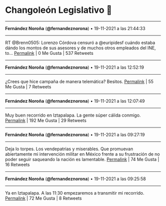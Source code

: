 # Changoleón Legislativo 🙈
*****
**Fernández Noroña** (**@fernandeznorona**) • 19-11-2021 a las 21:44:33
*****
RT @Brenn0505: Lorenzo Córdova censuró a @euripidesf cuándo estaba dándo los montos de sus asesores y de muchos otros empleados del INE, to…
[Permalink](https://twitter.com/fernandeznorona/status/1461933460910710784) | 0 Me Gusta | 537 Retweets
*****
**Fernández Noroña** (**@fernandeznorona**) • 19-11-2021 a las 12:52:19
*****
¿Crees que hice campaña de manera telemática? Besitos.
[Permalink](https://twitter.com/fernandeznorona/status/1461799519922929666) | 55 Me Gusta | 7 Retweets
*****
**Fernández Noroña** (**@fernandeznorona**) • 19-11-2021 a las 12:07:49
*****
Muy buen recorrido en Iztapalapa. La gente súper cálida conmigo.
[Permalink](https://twitter.com/fernandeznorona/status/1461788323333218316) | 192 Me Gusta | 29 Retweets
*****
**Fernández Noroña** (**@fernandeznorona**) • 19-11-2021 a las 09:27:19
*****
Deja lo torpes. Los vendepatrias y miserables. Que promuevan abiertamente mi intervención militar en México frente a su frustración de no poder seguir saqueando la nación es lamentable.
[Permalink](https://twitter.com/fernandeznorona/status/1461747930948587520) | 74 Me Gusta | 16 Retweets
*****
**Fernández Noroña** (**@fernandeznorona**) • 19-11-2021 a las 09:25:58
*****
Ya en Iztapalapa. A las 11:30 empezaremos a transmitir mi recorrido.
[Permalink](https://twitter.com/fernandeznorona/status/1461747593004859394) | 72 Me Gusta | 8 Retweets